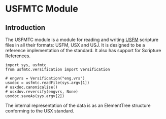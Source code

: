 # USFMTC Module

## Introduction

The USFMTC module is a module for reading and writing [USFM](docs.usfm.bible) scripture files in
all their formats: USFM, USX and USJ. It is designed to be a reference
implementation of the standard. It also has support for Scripture References.

```
import sys, usfmtc
from usfmtc.versification import Versification

# engvrs = Versification("eng.vrs")
usxdoc = usfmtc.readFile(sys.argv[1])
# usxdoc.canonicalise()
# usxdov.reversify(engvrs, None)
usxdoc.saveAs(sys.argv[2])
```

The internal representation of the data is as an ElementTree structure
conforming to the USX standard.

